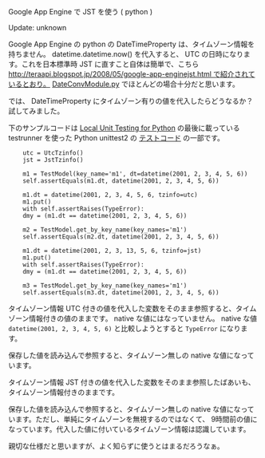 Google App Engine で JST を使う ( python )

Update: unknown

Google App Engine の python の DateTimeProperty は、タイムゾーン情報を持ちません。 datetime.datetime.now() を代入すると、 UTC の日時になります。これを日本標準時 JST に直すこと自体は簡単で、こちら http://teraapi.blogspot.jp/2008/05/google-app-enginejst.html で紹介されているとおり。 [DateConvModule.py](http://dateconv4gae.googlecode.com/svn/trunk/DateConvModule.py) でほとんどの場合十分だと思います。

では、 DateTimeProperty にタイムゾーン有りの値を代入したらどうなるか？ 試してみました。

下のサンプルコードは [Local Unit Testing for Python](http://developers.google.com/appengine/docs/python/tools/localunittesting) の最後に載っている testrunner を使った Python unittest2 の [テストコード](https://github.com/MichinobuMaeda/moleutils/blob/master/test/testtz.py) の一部です。


```
    utc = UtcTzinfo()
    jst = JstTzinfo()

    m1 = TestModel(key_name='m1', dt=datetime(2001, 2, 3, 4, 5, 6))
    self.assertEquals(m1.dt, datetime(2001, 2, 3, 4, 5, 6))

    m1.dt = datetime(2001, 2, 3, 4, 5, 6, tzinfo=utc)
    m1.put()
    with self.assertRaises(TypeError):
    dmy = (m1.dt == datetime(2001, 2, 3, 4, 5, 6))

    m2 = TestModel.get_by_key_name(key_names='m1')
    self.assertEquals(m2.dt, datetime(2001, 2, 3, 4, 5, 6))

    m1.dt = datetime(2001, 2, 3, 13, 5, 6, tzinfo=jst)
    m1.put()
    with self.assertRaises(TypeError):
    dmy = (m1.dt == datetime(2001, 2, 3, 4, 5, 6))

    m3 = TestModel.get_by_key_name(key_names='m1')
    self.assertEquals(m3.dt, datetime(2001, 2, 3, 4, 5, 6))
```


タイムゾーン情報 UTC 付きの値を代入した変数をそのまま参照すると、タイムゾーン情報付きの値のままです。 native な値にはなっていません。 native な値 `datetime(2001, 2, 3, 4, 5, 6)` と比較しようとすると `TypeError` になります。

保存した値を読み込んで参照すると、タイムゾーン無しの native な値になっています。

タイムゾーン情報 JST 付きの値を代入した変数をそのまま参照したばあいも、タイムゾーン情報付きのままです。

保存した値を読み込んで参照すると、タイムゾーン無しの native な値になっています。ただし、単純にタイムゾーンを無視するのではなくて、 9時間前の値になっています。代入した値に付いているタイムゾーン情報は認識しています。

親切な仕様だと思いますが、よく知らずに使うとはまるだろうなぁ。
